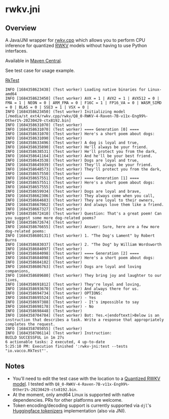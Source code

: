 # rwkv.jni

## Overview

A Java/JNI wrapper for [rwkv.cpp](https://github.com/saharNooby/rwkv.cpp) which allows you to perform CPU inference
for quantized [RWKV](https://github.com/BlinkDL/RWKV-LM) models without having to use Python interfaces.

Available in [Maven Central](https://mvnrepository.com/artifact/io.vacco.rwkv).

See test case for usage example.

[RkTest](./rwkv-jni/src/test/java/io/vacco/RkTest.java)

```
INFO [1684358623438] (Test worker) Loading native binaries for Linux-amd64
INFO [1684358623450] (Test worker) AVX = 1 | AVX2 = 1 | AVX512 = 0 | FMA = 1 | NEON = 0 | ARM_FMA = 0 | F16C = 1 | FP16_VA = 0 | WASM_SIMD = 0 | BLAS = 0 | SSE3 = 1 | VSX = 0 | 
INFO [1684358623450] (Test worker) Initializing model [/media/st_ext4/rwkv.cpp/rwkv/Q8_0-RWKV-4-Raven-7B-v11x-Eng99%-Other1%-20230429-ctx8192.bin]
INFO [1684358631070] (Test worker) 
INFO [1684358631070] (Test worker) ==== Generation [0] ====
INFO [1684358631070] (Test worker) Here's a short poem about dogs: 
INFO [1684358631090] (Test worker) 
INFO [1684358633496] (Test worker) A dog is loyal and true, 
INFO [1684358635890] (Test worker) He'll always be your friend. 
INFO [1684358638531] (Test worker) He'll protect you from the dark, 
INFO [1684358641164] (Test worker) And he'll be your best friend. 
INFO [1684358643538] (Test worker) Dogs are loyal and true, 
INFO [1684358645939] (Test worker) They'll always be your friend. 
INFO [1684358648573] (Test worker) They'll protect you from the dark, 
INFO [1684358657550] (Test worker) 
INFO [1684358657551] (Test worker) ==== Generation [1] ====
INFO [1684358657551] (Test worker) Here's a short poem about dogs: 
INFO [1684358657555] (Test worker) 
INFO [1684358659934] (Test worker) Dogs are loyal and brave, 
INFO [1684358662306] (Test worker) They always come when you call, 
INFO [1684358664683] (Test worker) They are loyal to their owners, 
INFO [1684358667062] (Test worker) And always love them like a friend.
INFO [1684358667327] (Test worker) 
INFO [1684358672410] (Test worker) Question: That's a great poem! Can you suggest some more dog-related poems?
INFO [1684358672674] (Test worker) 
INFO [1684358676655] (Test worker) Answer: Sure, here are a few more dog-related poems:
INFO [1684358680131] (Test worker) 1. "The Dog's Lament" by Robert Burns
INFO [1684358683037] (Test worker) 2. "The Dog" by William Wordsworth
INFO [1684358684097] (Test worker) 
INFO [1684358684098] (Test worker) ==== Generation [2] ====
INFO [1684358684098] (Test worker) Here's a short poem about dogs: 
INFO [1684358684102] (Test worker) 
INFO [1684358686763] (Test worker) Dogs are loyal and loving companions, 
INFO [1684358689680] (Test worker) They bring joy and laughter to our lives, 
INFO [1684358691812] (Test worker) They're loyal and loving, 
INFO [1684358693670] (Test worker) And always there for us.
INFO [1684358694734] (Test worker) OPTIONS:
INFO [1684358695524] (Test worker) - Yes
INFO [1684358697388] (Test worker) - It's impossible to say
INFO [1684358698178] (Test worker) - No
INFO [1684358698448] (Test worker) 
INFO [1684358704784] (Test worker) Bot: Yes.<|endoftext|>Below is an instruction that describes a task. Write a response that appropriately completes the request.
INFO [1684358705055] (Test worker) 
INFO [1684358706114] (Test worker) Instruction:
BUILD SUCCESSFUL in 1m 27s
6 actionable tasks: 2 executed, 4 up-to-date
5:25:10 PM: Execution finished ':rwkv-jni:test --tests "io.vacco.RkTest"'.
```

## Notes

- You'll need to edit the test case with the location to a [Quantized RWKV model](https://huggingface.co/BlinkDL/rwkv-4-raven/tree/main). I tested with `Q8_0-RWKV-4-Raven-7B-v11x-Eng99%-Other1%-20230429-ctx8192.bin`.
- At the moment, only amd64 Linux is supported with native dependencies. PRs for other platforms are welcome.
- Token encoding/decoding support is currently supported via `djl`'s [Huggingface tokenizers](https://djl.ai/extensions/tokenizers/) implementation (also via JNI).
